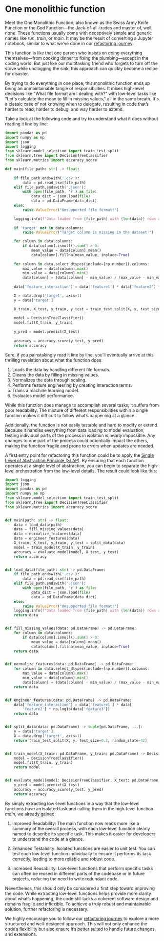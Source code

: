 # One monolithic function

Meet the One Monolithic Function, also known as the Swiss Army Knife Function or the God Function—the Jack-of-all-trades and master of, well, none.
These functions usually come with deceptively simple and generic names like *run*, *train*, or *main*. It may be the result of converting a Jupyter notebook, similar to what we’ve done in our [refactoring journey](../../refactoring-journey/step01-python-script/run_classifier_evaluation.py).

This function is like that one person who insists on doing everything themselves—from cooking dinner to fixing the plumbing—except in the coding world. But just like our multitasking friend who forgets to turn off the stove while unclogging the sink, this approach can quickly become a recipe for disaster.

By trying to do everything in one place, this monolithic function ends up being an unmaintainable tangle of responsibilities. It mixes high-level decisions like "What file format am I dealing with?" with low-level tasks like "Let's calculate the mean to fill in missing values," all in the same breath. It's a classic case of not knowing when to delegate, resulting in code that’s harder to read, harder to debug, and way harder to extend.

Take a look at the following code and try to understand what it does without reading it line by line:

```python
import pandas as pd
import numpy as np
import json
import logging
from sklearn.model_selection import train_test_split
from sklearn.tree import DecisionTreeClassifier
from sklearn.metrics import accuracy_score

def main(file_path: str) -> float:
    
    if file_path.endswith('.csv'):
        data = pd.read_csv(file_path)
    elif file_path.endswith('.json'):
        with open(file_path, 'r') as file:
            data_dict = json.load(file)
            data = pd.DataFrame(data_dict)
    else:
        raise ValueError("Unsupported file format!")

    logging.info(f"Data loaded from {file_path} with {len(data)} rows and {len(data.columns)} columns.")
    
    if 'target' not in data.columns:
        raise ValueError("Target column is missing in the dataset!")

    for column in data.columns:
        if data[column].isnull().sum() > 0:
            mean_value = data[column].mean()
            data[column].fillna(mean_value, inplace=True)
    
    for column in data.select_dtypes(include=[np.number]).columns:
        max_value = data[column].max()
        min_value = data[column].min()
        data[column] = (data[column] - min_value) / (max_value - min_value)
    
    data['feature_interaction'] = data['feature1'] * data['feature2'] * np.log1p(data['feature3'])

    X = data.drop('target', axis=1)
    y = data['target']

    X_train, X_test, y_train, y_test = train_test_split(X, y, test_size=0.2, random_state=42)
    
    model = DecisionTreeClassifier()
    model.fit(X_train, y_train)
    
    y_pred = model.predict(X_test)
    
    accuracy = accuracy_score(y_test, y_pred)
    return accuracy
```
Sure, if you painstakingly read it line by line, you’ll eventually arrive at this thrilling revelation about what the function does:

1. Loads the data by handling different file formats.
2. Cleans the data by filling in missing values.
3. Normalizes the data through scaling.
4. Performs feature engineering by creating interaction terms.
5. Trains a machine learning model.
6. Evaluates model performance.

While this function does manage to accomplish several tasks, it suffers from poor readability. The mixture of different responsibilities within a single function makes it difficult to follow what’s happening at a glance.

Additionally, the function is not easily testable and hard to modify or extend. Because it handles everything from data loading to model evaluation, testing individual parts of the process in isolation is nearly impossible.
Any changes to one part of the process could potentially impact the others, making the function fragile and prone to errors when updates are needed.

A first entry point for refactoring this function could be to apply the [Single Level of Abstraction Principle (SLAP)](../../oop-essentials/03-general-principles/README.md/#slap-single-level-of-abstraction-principle). By ensuring that each function operates at a single level of abstraction, you can begin to separate the high-level orchestration from the low-level details. The result could look like this:

```python
import logging
import json
import pandas as pd
import numpy as np
from sklearn.model_selection import train_test_split
from sklearn.tree import DecisionTreeClassifier
from sklearn.metrics import accuracy_score


def main(path: str) -> float:
    data = load_data(path)
    data = fill_missing_values(data)
    data = normalize_features(data)
    data = engineer_features(data)
    X_train, X_test, y_train, y_test = split_data(data)
    model = train_model(X_train, y_train)
    accuracy = evaluate_model(model, X_test, y_test)
    return accuracy


def load_data(file_path: str) -> pd.DataFrame:
    if file_path.endswith('.csv'):
        data = pd.read_csv(file_path)
    elif file_path.endswith('.json'):
        with open(file_path, 'r') as file:
            data_dict = json.load(file)
            data = pd.DataFrame(data_dict)
    else:
        raise ValueError("Unsupported file format!")
    logging.info(f"Data loaded from {file_path} with {len(data)} rows and {len(data.columns)} columns.")
    return data


def fill_missing_values(data: pd.DataFrame) -> pd.DataFrame:
    for column in data.columns:
        if data[column].isnull().sum() > 0:
            mean_value = data[column].mean()
            data[column].fillna(mean_value, inplace=True)
    return data


def normalize_features(data: pd.DataFrame) -> pd.DataFrame:
    for column in data.select_dtypes(include=[np.number]).columns:
        max_value = data[column].max()
        min_value = data[column].min()
        data[column] = (data[column] - min_value) / (max_value - min_value)
    return data


def engineer_features(data: pd.DataFrame) -> pd.DataFrame:
    data['feature_interaction'] = data['feature1'] * data[
        'feature2'] * np.log1p(data['feature3'])
    return data


def split_data(data: pd.DataFrame) -> tuple[pd.DataFrame, ...]:
    y = data['target']
    X = data.drop('target', axis=1)
    return train_test_split(X, y, test_size=0.2, random_state=42)


def train_model(X_train: pd.DataFrame, y_train: pd.DataFrame) -> DecisionTreeClassifier:
    model = DecisionTreeClassifier()
    model.fit(X_train, y_train)
    return model


def evaluate_model(model: DecisionTreeClassifier, X_test: pd.DataFrame, y_test: pd.DataFrame) -> float:
    y_pred = model.predict(X_test)
    accuracy = accuracy_score(y_test, y_pred)
    return accuracy

```
By simply extracting low-level functions in a way that the low-level functions have an isolated task and calling
them in the high-level function *main*, we already gained:

1. Improved Readability: The main function now reads more like a summary of the overall process, with each low-level function clearly named to describe its specific task. This makes it easier for developers to understand the code at a glance.

2. Enhanced Testability: Isolated functions are easier to unit test. 
 You can test each low-level function individually to ensure it performs its task correctly, leading to more reliable and robust code.

3. Increased Reusability: Low-level functions that perform specific tasks can often be reused in different parts of the codebase or in future projects, reducing the need to write redundant code.

Nevertheless, this should only be considered a first step toward improving the code. While extracting low-level functions helps provide more clarity about what’s happening, the code still lacks a coherent software design and remains fragile and inflexible. To achieve a truly robust and maintainable solution, further refactoring is necessary.

We highly encourage you to follow our [refactoring journey](../../refactoring-journey/README.md) to explore a more structured and well-designed approach. This will not only enhance the code’s flexibility but also ensure it’s better suited to handle future changes and extensions.